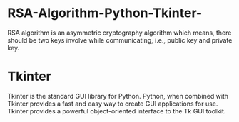 # RSA-Algorithm-Python-Tkinter-
RSA algorithm is an asymmetric cryptography algorithm which means, there should be two keys involve while communicating, i.e., public key and private key.
# Tkinter
Tkinter is the standard GUI library for Python. Python, when combined with Tkinter provides a fast and easy way to create GUI applications for use. Tkinter provides a powerful object-oriented interface to the Tk GUI toolkit.
